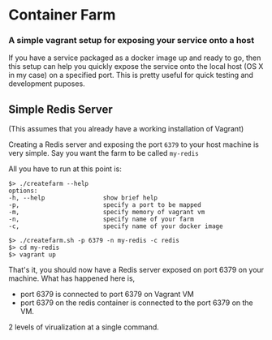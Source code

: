 Container Farm 
===============
### A simple vagrant setup for exposing your service onto a host

If you have a service packaged as a docker image up and ready to go, then this setup can help you quickly expose the service onto the local host (OS X in my case) on a specified port. This is pretty useful for quick testing and development puposes.

## Simple Redis Server
(This assumes that you already have a working installation of Vagrant)

Creating a Redis server and exposing the port `6379` to your host machine is very simple. 
Say you want the farm to be called `my-redis`

All you have to run at this point is:
```
$> ./createfarm --help
options:
-h, --help                show brief help
-p,                       specify a port to be mapped
-m,                       specify memory of vagrant vm
-n,                       specify name of your farm
-c,                       specify name of your docker image

$> ./createfarm.sh -p 6379 -n my-redis -c redis
$> cd my-redis
$> vagrant up
```

That's it, you should now have a Redis server exposed on port 6379 on your machine. What has happened here is,
- port 6379 is connected to port 6379 on Vagrant VM
- port 6379 on the redis container is connected to the port 6379 on the VM.

2 levels of virualization at a single command.
